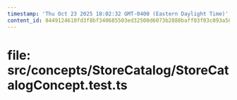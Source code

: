```yaml
---
timestamp: 'Thu Oct 23 2025 18:02:32 GMT-0400 (Eastern Daylight Time)'
content_id: 8449124610fd3f8bf340685503ed32500d6073b2888baff03f03c093a58ead64
---
```


# file: src/concepts/StoreCatalog/StoreCatalogConcept.test.ts

```typescript

```
